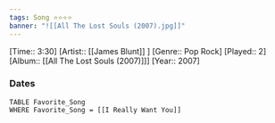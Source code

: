```yaml
---
tags: Song ⭐⭐⭐⭐ 
banner: "![[All The Lost Souls (2007).jpg]]"
---
```

[Time:: 3:30]
[Artist:: [[James Blunt]] ]
[Genre:: Pop Rock]
[Played:: 2]
[Album:: [[All The Lost Souls (2007)]]]
[Year:: 2007]
### Dates
````dataview
TABLE Favorite_Song
WHERE Favorite_Song = [[I Really Want You]]
````